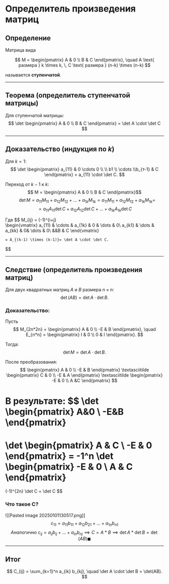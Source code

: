 # Определитель произведения матриц

## Определение
Матрица вида 

$$
M = 
\begin{pmatrix}
A & 0 \\
B & C
\end{pmatrix}, \quad 
A \text{ размера } k \times k, \, 
C \text{ размера } (n-k) \times (n-k)
$$

называется **ступенчатой**.

---

## Теорема (определитель ступенчатой матрицы)

Для ступенчатой матрицы:
$$
\det 
\begin{pmatrix}
A & 0 \\
B & C
\end{pmatrix} 
= \det A \cdot \det C
$$

---

## Доказательство (индукция по $k$)
Для $k = 1$:
$$
\det 
\begin{pmatrix}
a_{11} & 0 \cdots 0 \\
\\
b1
\\
\cdots
\\b_{т-1} & C
\end{pmatrix} 
= a_{11} \cdot \det C.
$$

Переход от $k-1$ к $k$:
$$
M = 
\begin{pmatrix}
A & 0 \\
B & C
\end{pmatrix}$$
$$
\quad
\det M = a_{11} M_{11} + a_{12} M_{12} + \dots + a_{1k} M_{1k} = a_{11}M_{11}+ a_{12}M_{12}+a_{1k}M_{1k} = $$$$ 
= a_{11}A_{11}\det C +a_{12}A_{12}\det C+\dots+a_{1k}A_{1k}\det C
$$

Где
$$
M_{ij} = (-1)^{i+j}  
\begin{vmatrix}
a_{11} & \cdots & a_{1k} & 0 & \dots & 0\\
a_{k1} & \dots & a_{kk} & 0& \dots & 0\\
  &&B & C
\end{vmatrix}


	= A_{(k-1) \times (k-1)}= \det A \cdot \det C.
$$

---

## Следствие (определитель произведения матриц)

Для двух квадратных матриц $A$ и $B$ размера $n \times n$:
$$
\det(AB) = \det A \cdot \det B.
$$

### Доказательство:
Пусть 
$$
M_{2n*2n} = 
\begin{pmatrix}
A & 0 \\
-E & B
\end{pmatrix}, \quad
E_{n*n} = 
\begin{pmatrix}
I & 0 \\
0 & I
\end{pmatrix}.
$$

Тогда:
$$
\det M = \det A \cdot \det B.
$$

После преобразования:
$$ 
\begin{pmatrix}
A & 0 \\
-E & B
\end{pmatrix}
\textasciitilde
\begin{pmatrix}
C & 0 \\
-E & A
\end{pmatrix}
\textasciitilde
\begin{pmatrix}
-E & 0 \\
A &C
\end{pmatrix}
$$

В результате:
$$
\det \begin{pmatrix}
A&0 \\
-E&B
\end{pmatrix}
=
\det \begin{pmatrix}
A & C \\
-E & 0
\end{pmatrix}
= -1^n
\det \begin{pmatrix}
-E & 0 \\
A & C
\end{pmatrix}
=
(-1)^{2n} \det C = \det C
$$

### Что такое С?
![[Pasted image 20250101130517.png]]
$$
c_{11} = a_{11}b_{11}+a_{12}b_{21} + \dots + a_{1n}b_{n1} 
$$
$$
Аналогично ~ с_{ij} = a_{ij}b_{ij}+ \dots + a_{in}b_{nj} \implies C = A*B \implies \det A*\det B=\det(AB) \blacksquare
$$

---

## Итог
$$
C_{ij} = \sum_{k=1}^n a_{ik} b_{kj}, \quad
\det A \cdot \det B = \det(AB).
$$
